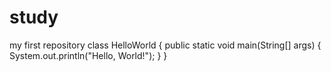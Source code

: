 # study
my first repository
class HelloWorld {
    public static void main(String[] args) {
        System.out.println("Hello, World!"); 
    }
}

